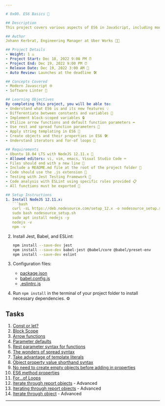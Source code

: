```yaml
---

# 0x00. ES6 Basics 🔧

## Description
This project covers various aspects of ES6 in JavaScript, including modern JavaScript concepts and software linting.

## Author
Johann Kerbrat, Engineering Manager at Uber Works 👨‍💻

## Project Details
- Weight: 1 ⚖️
- Project Start: Dec 18, 2022 9:00 PM ⏰
- Project End: Dec 19, 2022 9:00 PM ⏰
- Release Date: Dec 19, 2022 3:00 AM 🚀
- Auto Review: Launches at the deadline 🛠️

## Concepts Covered
- Modern Javascript 🌐
- Software Linter 🧹

## Learning Objectives
By completing this project, you will be able to:
- Understand what ES6 is and its new features 💡
- Differentiate between constants and variables 🔄
- Implement block-scoped variables 🔒
- Utilize arrow functions and default function parameters ➡️
- Use rest and spread function parameters 🔄
- Apply string templating in ES6 🎨
- Create objects and their properties in ES6 🛠️
- Understand iterators and for-of loops 🔁

## Requirements
- Ubuntu 18.04 LTS with NodeJS 12.11.x 🐧
- Allowed editors: vi, vim, emacs, Visual Studio Code ⌨️
- Files should end with a new line 📝
- Include a README.md file at the root of the project folder 📂
- Code should use the .js extension 📄
- Testing with Jest Testing Framework 🧪
- Code analysis with ESLint using specific rules provided 📋
- All functions must be exported 🚚

## Setup Instructions
1. Install NodeJS 12.11.x:
   ```bash
   curl -sL https://deb.nodesource.com/setup_12.x -o nodesource_setup.sh
   sudo bash nodesource_setup.sh
   sudo apt install nodejs -y
   nodejs -v
   npm -v
   ```

2. Install Jest, Babel, and ESLint:
   ```bash
   npm install --save-dev jest
   npm install --save-dev babel-jest @babel/core @babel/preset-env
   npm install --save-dev eslint
   ```

3. Configuration files:
   - [package.json](./package.json)
   - [babel.config.js](./babel.config.js)
   - [.eslintrc.js](./.eslintrc.js)

4. Run `npm install` in the terminal of your project folder to install necessary dependencies. ⚙️

## Tasks
1. [Const or let?](./0-constants.js)
2. [Block Scope](./1-block-scoped.js)
3. [Arrow functions](./2-arrow.js)
4. [Parameter defaults](./3-default-parameter.js)
5. [Rest parameter syntax for functions](./4-rest-parameter.js)
6. [The wonders of spread syntax](./5-spread-operator.js)
7. [Take advantage of template literals](./6-string-interpolation.js)
8. [Object property value shorthand syntax](./7-getBudgetObject.js)
9. [No need to create empty objects before adding in properties](./8-getBudgetCurrentYear.js)
10. [ES6 method properties](./9-getFullBudget.js)
11. [For...of Loops](./10-loops.js)
12. [Iterate through report objects](./11-createEmployeesObject.js) - Advanced
13. [Iterating through report objects](./100-createIteratorObject.js) - Advanced
14. [Iterate through object](./101-iterateThroughObject.js) - Advanced

---
```

